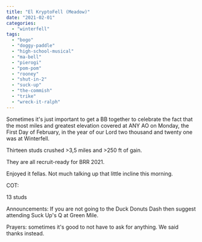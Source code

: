 ```yaml
---
title: "El KryptoFell (Meadow)"
date: "2021-02-01"
categories: 
  - "winterfell"
tags: 
  - "bogo"
  - "doggy-paddle"
  - "high-school-musical"
  - "ma-bell"
  - "pierogi"
  - "pom-pom"
  - "rooney"
  - "shut-in-2"
  - "suck-up"
  - "the-commish"
  - "trike"
  - "wreck-it-ralph"
---
```


Sometimes it's just important to get a BB together to celebrate the fact that the most miles and greatest elevation covered at ANY AO on Monday, the First Day of February, in the year of our Lord two thousand and twenty one was at Winterfell.

Thirteen studs crushed >3,5 miles and >250 ft of gain.

They are all recruit-ready for BRR 2021.

Enjoyed it fellas. Not much talking up that little incline this morning.

COT:

13 studs

Announcements: If you are not going to the Duck Donuts Dash then suggest attending Suck Up's Q at Green Mile.

Prayers: sometimes it's good to not have to ask for anything. We said thanks instead.
